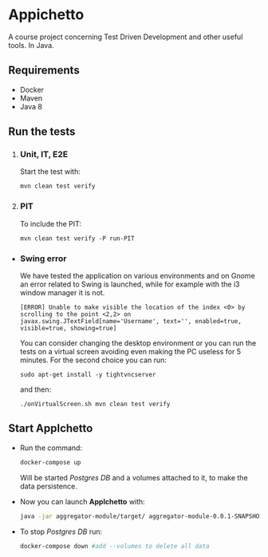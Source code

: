 # Appichetto
A course project concerning Test Driven Development and other useful tools. In Java. 

## Requirements

* Docker
* Maven
* Java 8

## Run the tests


1. ### Unit, IT, E2E
    Start the test with:
    ```
    mvn clean test verify
    ```
2. ### PIT
    To include the PIT:
    ```
    mvn clean test verify -P run-PIT
    ```
* ### Swing error

    We have tested the application on various environments and on Gnome an error related to Swing is launched, while for example with the i3 window manager it is not.

    ```
    [ERROR] Unable to make visible the location of the index <0> by scrolling to the point <2,2> on javax.swing.JTextField[name='Username', text='', enabled=true, visible=true, showing=true]
    ```

    You can consider changing the desktop environment or you can run the tests on a virtual screen avoiding even making the PC useless for 5 minutes. For the second choice you can run: 
    ```
    sudo apt-get install -y tightvncserver
    ```

    and then:

    ```
    ./onVirtualScreen.sh mvn clean test verify
    ```


## Start AppIchetto

* Run the command:

    ```bash
    docker-compose up
    ```

    Will be started *Postgres DB* and a volumes attached to it, to make the data persistence.

* Now you can launch **AppIchetto** with:
    ```bash
    java -jar aggregator-module/target/ aggregator-module-0.0.1-SNAPSHOT-jar-with-dependencies.jar
    ```
* To stop *Postgres DB* run:
    ```bash
    docker-compose down #add --volumes to delete all data
    ```
